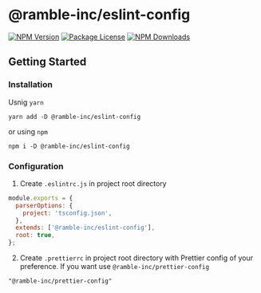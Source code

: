 # @ramble-inc/eslint-config
<a href="https://www.npmjs.com/@ramble-inc/eslint-config" target="_blank"><img src="https://img.shields.io/npm/v/@ramble-inc/eslint-config.svg" alt="NPM Version" /></a>
<a href="https://www.npmjs.com/@ramble-inc/eslint-config" target="_blank"><img src="https://img.shields.io/npm/l/@ramble-inc/eslint-config.svg" alt="Package License" /></a>
<a href="https://www.npmjs.com/@ramble-inc/eslint-config" target="_blank"><img src="https://img.shields.io/npm/dm/@ramble-inc/eslint-config.svg" alt="NPM Downloads" /></a>

## Getting Started

### Installation
Usnig `yarn`
```
yarn add -D @ramble-inc/eslint-config
```
or using `npm`
```
npm i -D @ramble-inc/eslint-config
```

### Configuration
1. Create `.eslintrc.js` in project root directory
```javascript
module.exports = {
  parserOptions: {
    project: 'tsconfig.json',
  },
  extends: ['@ramble-inc/eslint-config'],
  root: true,
};
```

2. Create `.prettierrc` in project root directory with Prettier config of your preference. If you want use `@ramble-inc/prettier-config`
```
"@ramble-inc/prettier-config"
```

